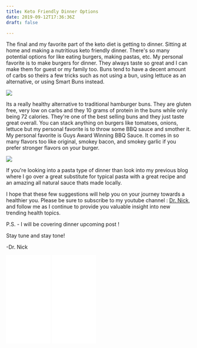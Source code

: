 ```yaml
---
title: Keto Friendly Dinner Options
date: 2019-09-12T17:36:36Z
draft: false

---
```

The final and my favorite part of the keto diet is getting to dinner. Sitting at home and making a nutritious keto friendly dinner. There's so many potential options for like eating burgers, making pastas, etc. My personal favorite is to make burgers for dinner. They always taste so great and I can make them for guest or my family too. Buns tend to have a decent amount of carbs so theirs a few tricks such as not using a bun, using lettuce as an alternative, or using Smart Buns instead.

<a href="https://www.amazon.com/Gluten-sugar-starch-sesame-Hamburger/dp/B01CMZC6IO/ref=as_li_ss_il?ie=UTF8&linkCode=li3&tag=commoncentsan-20&linkId=790f39fce6050155f0ee9f6e3f611049&language=en_US" target="_blank"><img border="0" src="//ws-na.amazon-adsystem.com/widgets/q?_encoding=UTF8&ASIN=B01CMZC6IO&Format=_SL250_&ID=AsinImage&MarketPlace=US&ServiceVersion=20070822&WS=1&tag=commoncentsan-20&language=en_US" ></a><img src="https://ir-na.amazon-adsystem.com/e/ir?t=commoncentsan-20&language=en_US&l=li3&o=1&a=B01CMZC6IO" width="1" height="1" border="0" alt="" style="border:none !important; margin:0px !important;" />

Its a really healthy alternative to traditional hamburger buns. They are gluten free, very low on carbs and they 10 grams of protein in the buns while only being 72 calories. They're one of the best selling buns and they just taste great overall. You can stack anything on burgers like tomatoes, onions, lettuce but my personal favorite is to throw some BBQ sauce and smother it. My personal favorite is Guys Award Winning BBQ Sauce. It comes in so many flavors too like original, smokey bacon, and smokey garlic if you prefer stronger flavors on your burger.

<a href="https://www.amazon.com/Guys-Award-Winning-Sugar-Original/dp/B0079OWL16/ref=as_li_ss_il?th=1&linkCode=li3&tag=commoncentsan-20&linkId=c3c31fe1d1d9c2f7def7ef1e82808957&language=en_US" target="_blank"><img border="0" src="//ws-na.amazon-adsystem.com/widgets/q?_encoding=UTF8&ASIN=B0079OWL16&Format=_SL250_&ID=AsinImage&MarketPlace=US&ServiceVersion=20070822&WS=1&tag=commoncentsan-20&language=en_US" ></a><img src="https://ir-na.amazon-adsystem.com/e/ir?t=commoncentsan-20&language=en_US&l=li3&o=1&a=B0079OWL16" width="1" height="1" border="0" alt="" style="border:none !important; margin:0px !important;" />

If you're looking into a pasta type of dinner than look into my previous blog where I go over a great substitute for typical pasta with a great recipe and an amazing all natural sauce thats made locally.

I hope that these few suggestions will help you on your journey towards a healthier you. Please be sure to subscribe to my youtube channel : <a href="https://www.youtube.com/channel/UCsHqu8IYwBjNLYk2MrNIxuw">Dr. Nick</a>, and follow me as I continue to provide you valuable insight into new trending health topics.

P.S.  - I will be covering dinner upcoming post !

Stay tune and stay tone!

\-Dr. Nick

<iframe style="width:120px;height:240px;" marginwidth="0" marginheight="0" scrolling="no" frameborder="0" src="//ws-na.amazon-adsystem.com/widgets/q?ServiceVersion=20070822&OneJS=1&Operation=GetAdHtml&MarketPlace=US&source=ss&ref=as_ss_li_til&ad_type=product_link&tracking_id=commoncentsan-20&language=en_US&marketplace=amazon&region=US&placement=B01CMZC6IO&asins=B01CMZC6IO&linkId=2eab69f22f30ab18d4b73a93f40cc0ac&show_border=true&link_opens_in_new_window=true"></iframe>
<iframe style="width:120px;height:240px;" marginwidth="0" marginheight="0" scrolling="no" frameborder="0" src="//ws-na.amazon-adsystem.com/widgets/q?ServiceVersion=20070822&OneJS=1&Operation=GetAdHtml&MarketPlace=US&source=ss&ref=as_ss_li_til&ad_type=product_link&tracking_id=commoncentsan-20&language=en_US&marketplace=amazon&region=US&placement=B0079OWL16&asins=B0079OWL16&linkId=ded5c307c5521e5ab5bbb74caf511827&show_border=true&link_opens_in_new_window=true"></iframe>